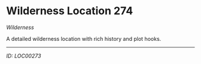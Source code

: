 # Wilderness Location 274

*Wilderness*

A detailed wilderness location with rich history and plot hooks.

---
*ID: LOC00273*
